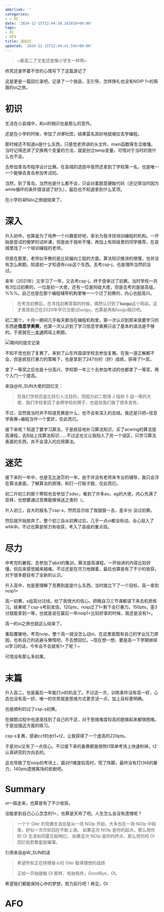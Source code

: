 ```yaml
---
abbrlink: ''
categories:
- - OI
date: '2024-12-15T22:44:38.182010+08:00'
tags:
- OI
- AFO
title: 退役记
updated: '2024-12-15T22:44:41.591+08:00'
---
```

> ~都高二了文笔还是像小学生一样啊~

终究还是怀着不甘的心情写下了这篇游记了

这是更是一篇回忆录吧。记录了一个弱县，无引导，怎样挣扎也没有NOIP 1=的蒟蒻的oi之旅。

# 初识

生活在小县城中，和oi的相识也是那么的意外。

还是在小学的时候，参加了*创客*社团，结果莫名其妙地就被拉去学编程。

那时候还不知道oi是什么东西，只感觉老师讲的头文件，main函数等生涩难懂。当时记得还讲了交换两个变量的方法，就是创立temp变量，可惜对于当时的我什么也不会。

去参加青岛市程序设计比赛。在县城的选拔中竟然还拿到了学校第一名，也是唯一一个能够去青岛参加考试的。

当然，到了青岛，当然也是什么都不会，只会对着题意硬敲代码（还记得当时因为while循环的条件错误调了好久）。最后也不知道拿到什么奖项。

在小学的*疑似*oi之旅就结束了。

# 深入

升入初中，也算是为了培养一个兴趣爱好吧，家长为我寻找培训编程的机构。一开始是尝试的傲梦的试听课，但是由于我听不懂，再加上有班级里的同学推荐，在县城里找了一个培训编程的老师。

但是在那里，老师似乎教的是比较偏向工程的方面，算法知识推进的很慢，也并没有怎么刷题。知道初一才知道有csp这个东西。去考csp-j，也是理所当然的没过。

来年（2021年）又学习了一年，又去考csp-j，终于侥幸过了初赛。当时学校一共有3位过初赛的，一位是初一大佬，还有一位是同级大佬，但是去考的是提高组，%%%。自己也是在那个编程辅导机构里唯一一个过了初赛的，内心也挺高兴。

> 在考完初赛后，在寻找初赛答案的时候，偶然认识到了**luogu**这个网站，这才发现自己在2020年早已注册过luogu。也算是再和luogu相识吧。

初二那个，十月一期间几乎每天都泡在编程机构里，第一次认识到原来我要学习的东西是**信息学奥赛**，也第一次认识到了学习信息学奥赛只会了基本的语法是不够的。于是就在[一本通](http://ybt.ssoier.cn:8088/index.php)网站上刷题。

![期间的提交记录](https://cdn.luogu.com.cn/upload/image_hosting/wxnjsfy5.png)

不知不觉也到了复赛了，来到了山东外国语学校去参加复赛。在我一道正解都不会，但是疯狂打暴力的策略下，也是拿到了247分的（好）成绩，获得了1=奖。

拿了一等奖之后也是十分高兴，学校那一年三个去参加考试的也都拿了一等奖，两个入门一个提高。

来自@W_SUN大佬的回忆文：

> 在我们学校还是比较引人注目的，而因为初二取得 J 组和 S 组一等的大佬，我们学校拿回了金牌学校的牌子，也是给我们做了很多宣传。

不过，显然我当时并不知道竞赛是什么，也不会有深入的总结。我还是只把~信息学奥赛~编程当作一个爱好，仅此而已。

接下来呢？知道了要学习算法，于是疯狂地补习算法知识，买了acwing的算法提高课程，去B站上找算法知识……不过这也又让我陷入了另一个误区，只学习算法表面的东西，并不会深入的应用算法。

# 迷茫

接下来的一年中，也是无比迷茫的一年。由于并没有老师来专业的辅导，我只会浮在算法表面，了解算法的原理，和打一打板子题，仅此而已。

初二升初三的那个寒假也去参加了sdsc，看到了许多au，ag的大佬，内心充满了崇拜，也想要通过竞赛能够保送之类的（。

升入初三，自大的报名了csp-s，然而显示给了我狠狠一击，差半分 没过初赛。

然后就开始放弃了。整个初三自从初赛过后，几乎一点oi都没有动，全心投入了whk中。不过也算是努力有收获，考入了县级的重点班。

# 尽力

中考完的暑假，去参加了qbxt的集训，算法提高课程。一开始讲的内容比较好懂，但后来感觉越来越难。不过还是在尽力地跟着，最后也算是有了不少的收获，对于很多题目有了全新的认识。

升入高中，也是更理解了竞赛到底是什么东西。当时就立下了一个目标，高一拿到noip1=

高一初赛，s组高分过线，给了我很大的信心。把晚自习三节课都请下来去机房练习。结果呢？csp-s考前发烧，120pts，noip过了1=剩下全打暴力，150pts，差3分就能拿到一等，也就是说在最后一年noip1=比较好拿的时候，我还是没有1=。

高一的oi之旅也就这么结束了。

重蹈覆辙地，考完noip，整个高一就没怎么动oi，在这里面既有自己的学业压力原因，也有自己的逃避与懒惰吧，不去想回忆。~现在想一想，要是高一下学期继续oi学习的话，今年会不会就有1=了呢？~

可惜没有那么多如果。

# 末篇

升入高二，也是最后一年能打oi的机会了。不过这一次，训练条件没有高一好，心态也没有高一好。唯一的优势就是思维方式更灵活一点，加上目标更明确。

也是顺利的过了csp-s初赛。

在做题过程中也逐渐找到了自己的不足，对于思维难度较高的题做起来都很困难。于是加强这方面的练习。

csp-s复赛，感谢ccf的水t1+t2，让我获得了一个虚高的220pts。

于是对oi又有了一点信心。不过接下来的备赛都是按照t1简单考场上快速秒掉，t2认真研究的方向去的。

这也导致了在noip的考场上，面对t1难度较高时，慌了阵脚，最终没有打t3t4的暴力，140pts遗憾离场的悲剧吧。

# Summary

oi一路走来，也算是有了不少收获。

没能拿到自己心心念念的1=，也算是天命了吧。人生怎么会没有遗憾呢？

> 一个个 OIer 的竞赛生涯总是从一场 NOIp 开始，大多也在一场 NOIp 中结束，好似一次次轮回在不断上演。
> 如果这次 NOIp 是你的起点，那么祝你的 OI 生涯如同夏花般绚烂。
> 如果这次 NOIp 是你的终点，那么祝你的 OI 回忆宛若繁星般璀璨。

引用来自@W_SUN的话

> 希望所有正在拼搏奋斗的 OIer 取得理想的成绩
> 
> 正如一开始接触 OI 那样，有始有终，GoodBye，OI。

希望我们都能保持心中的梦想，努力前行吧！再见，OI

# AFO

